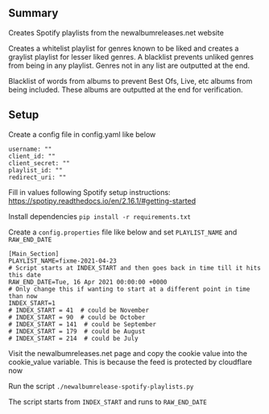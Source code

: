 Summary
---
Creates Spotify playlists from the newalbumreleases.net website

Creates a whitelist playlist for genres known to be liked and creates a
graylist playlist for lesser liked genres.  A blacklist prevents unliked
genres from being in any playlist.  Genres not in any list are outputted
at the end.

Blacklist of words from albums to prevent Best Ofs, Live, etc albums from
being included.  These albums are outputted at the end for verification.

Setup
---

Create a config file in config.yaml like below
```
username: ""
client_id: ""
client_secret: ""
playlist_id: ""
redirect_uri: ""
```

Fill in values following Spotify setup instructions:
https://spotipy.readthedocs.io/en/2.16.1/#getting-started

Install dependencies
`pip install -r requirements.txt`

Create a `config.properties` file like below and set `PLAYLIST_NAME` and `RAW_END_DATE`
```
[Main_Section]
PLAYLIST_NAME=fixme-2021-04-23
# Script starts at INDEX_START and then goes back in time till it hits this date
RAW_END_DATE=Tue, 16 Apr 2021 00:00:00 +0000
# Only change this if wanting to start at a different point in time than now
INDEX_START=1
# INDEX_START = 41  # could be November
# INDEX_START = 90  # could be October
# INDEX_START = 141  # could be September
# INDEX_START = 179  # could be August
# INDEX_START = 214  # could be July
```

Visit the newalbumreleases.net page and copy the cookie value into the cookie_value variable.  This is because the feed is protected by cloudflare now

Run the script
`./newalbumrelease-spotify-playlists.py`

The script starts from `INDEX_START` and runs to `RAW_END_DATE`
